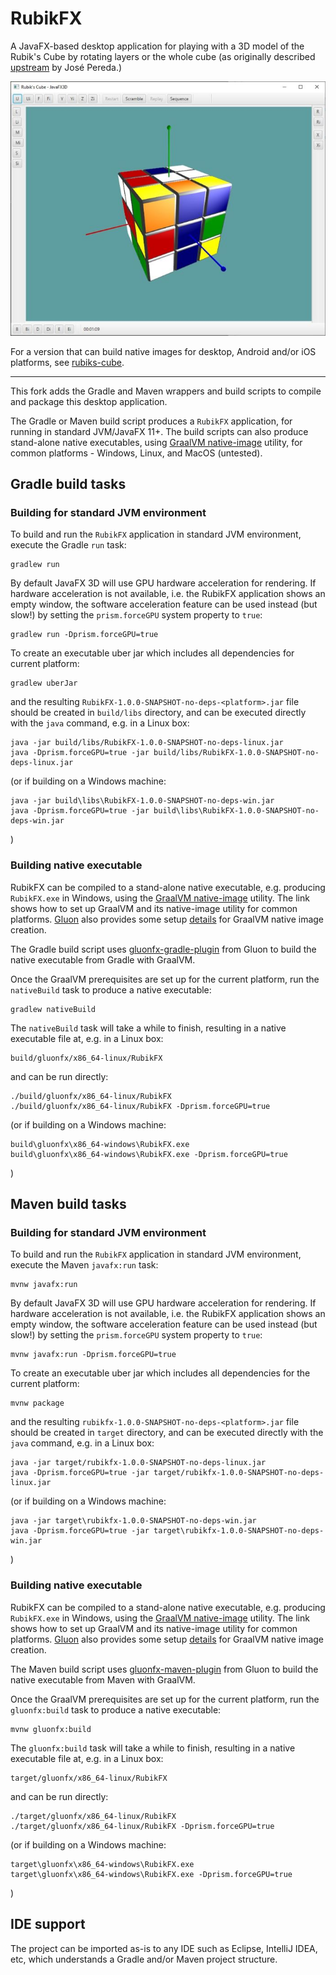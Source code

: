# RubikFX

A JavaFX-based desktop application for playing with a 3D model of the Rubik's Cube by rotating 
layers or the whole cube (as originally described [upstream](https://github.com/jperedadnr/RubikFX)
by José Pereda.)

![screenshot](RubikFX.jpg "RubixFX")

For a version that can build native images for desktop, Android and/or iOS platforms,
see [rubiks-cube](https://github.com/gluonhq/gluon-samples/tree/master/rubiks-cube).

---

This fork adds the Gradle and Maven wrappers and build scripts to compile and package
this desktop application.

The Gradle or Maven build script produces a `RubikFX` application, for running in standard JVM/JavaFX 11+.
The build scripts can also produce stand-alone native executables, using
[GraalVM native-image](https://www.graalvm.org/reference-manual/native-image/) utility,
for common platforms - Windows, Linux, and MacOS (untested).

## Gradle build tasks

### Building for standard JVM environment

To build and run the `RubikFX` application in standard JVM environment, execute the Gradle `run` task:

	gradlew run

By default JavaFX 3D will use GPU hardware acceleration for rendering. If hardware acceleration
is not available, i.e. the RubikFX application shows an empty window, the software acceleration
feature can be used instead (but slow!) by setting the `prism.forceGPU` system property to `true`:

	gradlew run -Dprism.forceGPU=true

To create an executable uber jar which includes all dependencies for current platform:

	gradlew uberJar

and the resulting `RubikFX-1.0.0-SNAPSHOT-no-deps-<platform>.jar` file should be created in `build/libs` directory,
and can be executed directly with the `java` command, e.g. in a Linux box:

	java -jar build/libs/RubikFX-1.0.0-SNAPSHOT-no-deps-linux.jar
	java -Dprism.forceGPU=true -jar build/libs/RubikFX-1.0.0-SNAPSHOT-no-deps-linux.jar

(or if building on a Windows machine:

	java -jar build\libs\RubikFX-1.0.0-SNAPSHOT-no-deps-win.jar
	java -Dprism.forceGPU=true -jar build\libs\RubikFX-1.0.0-SNAPSHOT-no-deps-win.jar

)

### Building native executable

RubikFX can be compiled to a stand-alone native executable, e.g. producing `RubikFX.exe` in Windows,
using the [GraalVM native-image](https://www.graalvm.org/reference-manual/native-image) utility.
The link shows how to set up GraalVM and its native-image utility for common platforms.
[Gluon](https://gluonhq.com/) also provides some setup [details](https://docs.gluonhq.com/#_platforms)
for GraalVM native image creation.

The Gradle build script uses [gluonfx-gradle-plugin](https://github.com/gluonhq/gluonfx-gradle-plugin)
from Gluon to build the native executable from Gradle with GraalVM.

Once the GraalVM prerequisites are set up for the current platform,
run the `nativeBuild` task to produce a native executable:

	gradlew nativeBuild

The `nativeBuild` task will take a while to finish, resulting in a native executable file at, e.g. in a Linux box:

	build/gluonfx/x86_64-linux/RubikFX

and can be run directly:

	./build/gluonfx/x86_64-linux/RubikFX
	./build/gluonfx/x86_64-linux/RubikFX -Dprism.forceGPU=true

(or if building on a Windows machine:

	build\gluonfx\x86_64-windows\RubikFX.exe
	build\gluonfx\x86_64-windows\RubikFX.exe -Dprism.forceGPU=true

)

## Maven build tasks

### Building for standard JVM environment

To build and run the `RubikFX` application in standard JVM environment, execute the Maven `javafx:run` task:

	mvnw javafx:run

By default JavaFX 3D will use GPU hardware acceleration for rendering. If hardware acceleration
is not available, i.e. the RubikFX application shows an empty window, the software acceleration
feature can be used instead (but slow!) by setting the `prism.forceGPU` system property to `true`:

	mvnw javafx:run -Dprism.forceGPU=true

To create an executable uber jar which includes all dependencies for the current platform:

	mvnw package

and the resulting `rubikfx-1.0.0-SNAPSHOT-no-deps-<platform>.jar` file should be created in
`target` directory, and can be executed directly with the `java` command, e.g. in a Linux box:

	java -jar target/rubikfx-1.0.0-SNAPSHOT-no-deps-linux.jar
	java -Dprism.forceGPU=true -jar target/rubikfx-1.0.0-SNAPSHOT-no-deps-linux.jar

(or if building on a Windows machine:

	java -jar target\rubikfx-1.0.0-SNAPSHOT-no-deps-win.jar
	java -Dprism.forceGPU=true -jar target\rubikfx-1.0.0-SNAPSHOT-no-deps-win.jar

)

### Building native executable

RubikFX can be compiled to a stand-alone native executable, e.g. producing `RubikFX.exe` in Windows,
using the [GraalVM native-image](https://www.graalvm.org/reference-manual/native-image) utility.
The link shows how to set up GraalVM and its native-image utility for common platforms.
[Gluon](https://gluonhq.com/) also provides some setup [details](https://docs.gluonhq.com/#_platforms)
for GraalVM native image creation.

The Maven build script uses [gluonfx-maven-plugin](https://github.com/gluonhq/gluonfx-maven-plugin)
from Gluon to build the native executable from Maven with GraalVM.

Once the GraalVM prerequisites are set up for the current platform,
run the `gluonfx:build` task to produce a native executable:

	mvnw gluonfx:build

The `gluonfx:build` task will take a while to finish, resulting in a native executable file at, e.g. in a Linux box:

	target/gluonfx/x86_64-linux/RubikFX

and can be run directly:

	./target/gluonfx/x86_64-linux/RubikFX
	./target/gluonfx/x86_64-linux/RubikFX -Dprism.forceGPU=true

(or if building on a Windows machine:

	target\gluonfx\x86_64-windows\RubikFX.exe
	target\gluonfx\x86_64-windows\RubikFX.exe -Dprism.forceGPU=true

)

## IDE support

The project can be imported as-is to any IDE such as Eclipse, IntelliJ IDEA, etc, which understands
a Gradle and/or Maven project structure.

